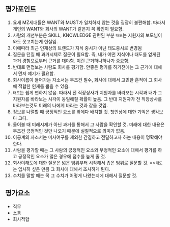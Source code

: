 
## 평가포인트
1. 요새 MZ세대들은 WANT와 MUST가 일치하지 않는 것을 굉장히 불편해함. 따라서 개인의 WANT와 회사의 WANT가 같은지 꼭 확인이 필요함.
2. 사람의 개선부분은 SKILL, KNOWLEDGE 관련된 부분 `태도`는 지원자의 보모님이 와도 못고치는게 현실임.
3. 이에따라 최근 인재상의 트렌드가 지식 중시가 아닌 태도중시로 변경됨
4. 질문을 던질 때 과거시제로 질문이 필요함. 즉, 내가 어떤 지식이나 태도를 얻게된 과거 경험으로부터 근거를 대야함. 이런 근거하나하나가 중요함.
5. 반대로 면접보는 사람도 회사를 평가함. 안좋은 평가를 하기전에는 그 근거에 대해서 먼저 얘기가 필요함.
6. 회사이름이 들어가는 자소서는 무조건 필수, 회사에 대해서 고민한 흔적이 그 회사에 적합한 인재를 뽑을 수 있음.
7. `태도`는 쉽게 변하지 않음. 따라서 전 직장상사가 지원자를 바라보는 시각과 내가 그 지원자를 바라보는 시각이 동일해질 확률이 높음. 그 반대 지원자가 전 직장상사를 바라보는것도 미래의 나에게 바라는 것과 같을 것임.
8. 정보를 나열할 때 긍정적인 요소를 앞에다 배치할 것. 첫인상에 대한 기억은 생각보다 크다.
9. 물어볼 때 미래시제가 아닌 과거를 통해서 그 사람을 확인할 것. 미래에 대한 내용은 무조건 긍정적인 것만 나오기 때문에 실질적으로 의미가 없음.
10. 이공계의 자소서는 미사여구를 제외한 간결하고 전달하고자 하는 내용이 명확해야한다.
11. 사람을 평가할 때는 그 사람의 긍정적인 요소와 부정적인 요소에 대해서 평가를 하고 긍정적인 요소가 많은 경우에 점수를 높게 줄 것.
12. 회사이해도에 대한 질문은 넓은 범위부터 시작해서 좁은 범위로 질문할 것. =>`태도`는 입사하 싶은 만큼 그 회사에 대해서 조사하게 된다.
13. 수치를 말할 때는 꼭 그 수치가 어떻게 나왔는지에 대해서 질문할 것.


## 평가요소
- 직무
- 소통
- 회사적합
